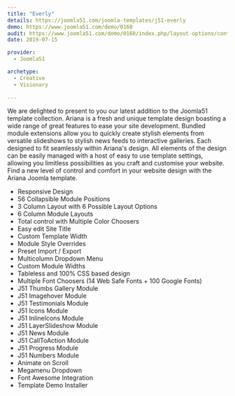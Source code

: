 ```yaml
---
title: "Everly"
details: https://joomla51.com/joomla-templates/j51-everly
demo: https://www.joomla51.com/demo/0160
audit: https://www.joomla51.com/demo/0160/index.php/layout-options/content-sidecol
date: 2019-07-15

provider: 
  - Joomla51

archetype:
  - Creative
  - Visionary
  
---
```


We are delighted to present to you our latest addition to the Joomla51 template collection. Ariana is a fresh and unique template design boasting a wide range of great features to ease your site development. Bundled module extensions allow you to quickly create stylish elements from versatile slideshows to stylish news feeds to interactive galleries. Each designed to fit seamlessly within Ariana's design. All elements of the design can be easily managed with a host of easy to use template settings, allowing you limitless possibilities as you craft and customise your website. Find a new level of control and comfort in your website design with the Ariana Joomla template.

* Responsive Design
* 56 Collapsible Module Positions
* 3 Column Layout with 6 Possible Layout Options
* 6 Column Module Layouts
* Total control with Multiple Color Choosers
* Easy edit Site Title
* Custom Template Width
* Module Style Overrides
* Preset Import / Export
* Multicolumn Dropdown Menu
* Custom Module Widths
* Tableless and 100% CSS based design
* Multiple Font Choosers (14 Web Safe Fonts + 100 Google Fonts)
* J51 Thumbs Gallery Module
* J51 Imagehover Module
* J51 Testimonials Module
* J51 Icons Module
* J51 InlineIcons Module
* J51 LayerSlideshow Module
* J51 News Module
* J51 CallToAction Module
* J51 Progress Module
* J51 Numbers Module
* Animate on Scroll
* Megamenu Dropdown
* Font Awesome Integration
* Template Demo Installer
